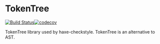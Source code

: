 # TokenTree
[![Build Status](https://travis-ci.org/HaxeCheckstyle/tokentree.svg)](https://travis-ci.org/HaxeCheckstyle/tokentree)[![codecov](https://codecov.io/gh/HaxeCheckstyle/tokentree/branch/master/graph/badge.svg)](https://codecov.io/gh/HaxeCheckstyle/tokentree) 

TokenTree library used by haxe-checkstyle. TokenTree is an alternative to AST.
